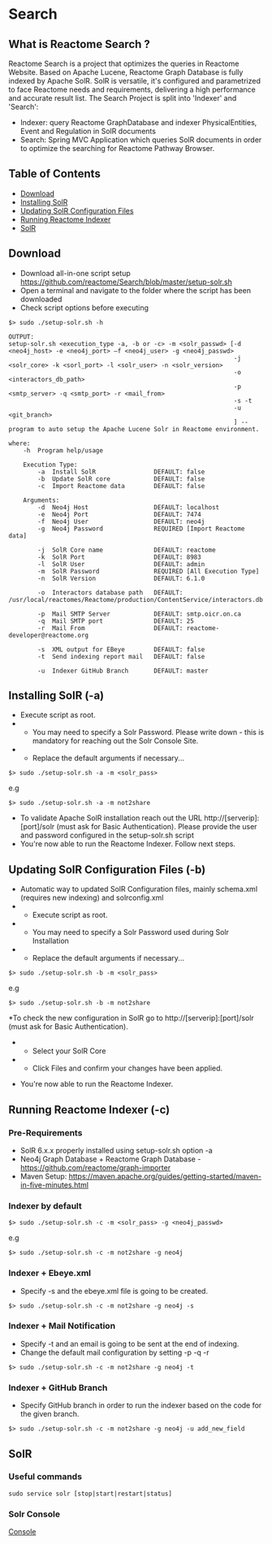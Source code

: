 # Search #
## What is Reactome Search ? ##
Reactome Search is a project that optimizes the queries in Reactome Website. Based on Apache Lucene, Reactome Graph Database is fully indexed by Apache SolR. SolR is versatile, it's configured and parametrized to face Reactome needs and requirements, delivering a high performance and accurate result list.
The Search Project is split into 'Indexer' and 'Search':

* Indexer: query Reactome GraphDatabase and indexer PhysicalEntities, Event and Regulation in SolR documents
* Search: Spring MVC Application which queries SolR documents in order to optimize the searching for Reactome Pathway Browser.

## Table of Contents ##
 - [Download](#download)
 - [Installing SolR](#installing-solr)
 - [Updating SolR Configuration Files](#updating-solr-configuration-files)
 - [Running Reactome Indexer](#running-reactome-indexer)
 - [SolR](#solr)

## Download ##
* Download all-in-one script setup https://github.com/reactome/Search/blob/master/setup-solr.sh
* Open a terminal and navigate to the folder where the script has been downloaded
* Check script options before executing

```
$> sudo ./setup-solr.sh -h

OUTPUT:
setup-solr.sh <execution_type -a, -b or -c> -m <solr_passwd> [-d <neo4j_host> -e <neo4j_port> —f <neo4j_user> -g <neo4j_passwd>
                                                              -j <solr_core> -k <sorl_port> -l <solr_user> -n <solr_version>
                                                              -o <interactors_db_path>
                                                              -p <smtp_server> -q <smtp_port> -r <mail_from>
                                                              -s -t
                                                              -u <git_branch>
                                                              ] -- program to auto setup the Apache Lucene Solr in Reactome environment.

where:
    -h  Program help/usage

    Execution Type:
        -a  Install SolR                DEFAULT: false
        -b  Update SolR core            DEFAULT: false
        -c  Import Reactome data        DEFAULT: false

    Arguments:
        -d  Neo4j Host                  DEFAULT: localhost
        -e  Neo4j Port                  DEFAULT: 7474
        -f  Neo4j User                  DEFAULT: neo4j
        -g  Neo4j Password              REQUIRED [Import Reactome data]

        -j  SolR Core name              DEFAULT: reactome
        -k  SolR Port                   DEFAULT: 8983
        -l  SolR User                   DEFAULT: admin
        -m  SolR Password               REQUIRED [All Execution Type]
        -n  SolR Version                DEFAULT: 6.1.0

        -o  Interactors database path   DEFAULT: /usr/local/reactomes/Reactome/production/ContentService/interactors.db

        -p  Mail SMTP Server            DEFAULT: smtp.oicr.on.ca
        -q  Mail SMTP port              DEFAULT: 25
        -r  Mail From                   DEFAULT: reactome-developer@reactome.org

        -s  XML output for EBeye        DEFAULT: false
        -t  Send indexing report mail   DEFAULT: false

        -u  Indexer GitHub Branch       DEFAULT: master
```

## Installing SolR (-a) ##

* Execute script as root.
* * You may need to specify a Solr Password. Please write down - this is mandatory for reaching out the Solr Console Site.
* * Replace the default arguments if necessary...

```
$> sudo ./setup-solr.sh -a -m <solr_pass>
```

e.g

```
$> sudo ./setup-solr.sh -a -m not2share
```

* To validate Apache SolR installation reach out the URL http://[serverip]:[port]/solr (must ask for Basic Authentication). Please provide the user and password configured in the setup-solr.sh script
* You're now able to run the Reactome Indexer. Follow next steps.

## Updating SolR Configuration Files (-b) ##

* Automatic way to updated SolR Configuration files, mainly schema.xml (requires new indexing) and solrconfig.xml
* * Execute script as root.
* * You may need to specify a Solr Password used during Solr Installation
* * Replace the default arguments if necessary...

```
$> sudo ./setup-solr.sh -b -m <solr_pass>
```

e.g

```
$> sudo ./setup-solr.sh -b -m not2share
```

*To check the new configuration in SolR go to http://[serverip]:[port]/solr (must ask for Basic Authentication).
* * Select your SolR Core
* * Click Files and confirm your changes have been applied.

* You're now able to run the Reactome Indexer.

## Running Reactome Indexer (-c) ##

### Pre-Requirements ###

* SolR 6.x.x properly installed using setup-solr.sh option -a
* Neo4j Graph Database + Reactome Graph Database - https://github.com/reactome/graph-importer
* Maven Setup: https://maven.apache.org/guides/getting-started/maven-in-five-minutes.html

### Indexer by default ###

```
$> sudo ./setup-solr.sh -c -m <solr_pass> -g <neo4j_passwd>
```

e.g

```
$> sudo ./setup-solr.sh -c -m not2share -g neo4j
```

### Indexer + Ebeye.xml ###

* Specify -s and the ebeye.xml file is going to be created.

```
$> sudo ./setup-solr.sh -c -m not2share -g neo4j -s
```

### Indexer + Mail Notification ###

  * Specify -t and an email is going to be sent at the end of indexing.
  * Change the default mail configuration by setting -p -q -r

```
$> sudo ./setup-solr.sh -c -m not2share -g neo4j -t
```

### Indexer + GitHub Branch ###

  * Specify GitHub branch in order to run the indexer based on the code for the given branch.

```
$> sudo ./setup-solr.sh -c -m not2share -g neo4j -u add_new_field
```

## SolR ##

### Useful commands ###

```
sudo service solr [stop|start|restart|status]
```

### Solr Console ###

[Console](http://localhost:8983/solr/)
